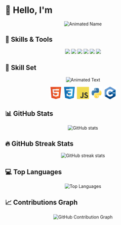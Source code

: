 # 👋 Hello, I'm 
<p align="center">
  <img src="https://readme-typing-svg.herokuapp.com?color=%2336BCF7&lines=Mohamed+Mydeen+Shahabudeen+M" alt="Animated Name">
</p>

## 🔧 Skills & Tools

<p align="center">
  <img src="https://img.shields.io/badge/-HTML5-E34F26?style=flat&logo=html5&logoColor=white" />
  <img src="https://img.shields.io/badge/-CSS3-1572B6?style=flat&logo=css3&logoColor=white" />
  <img src="https://img.shields.io/badge/-JavaScript-F7DF1E?style=flat&logo=javascript&logoColor=black" />
  <img src="https://img.shields.io/badge/-Python-3776AB?style=flat&logo=python&logoColor=white" />
  <img src="https://img.shields.io/badge/-C++-00599C?style=flat&logo=cplusplus&logoColor=white" />
  <img src="https://img.shields.io/badge/-Machine Learning-ff6f00?style=flat" />
</p>

## 🚀 Skill Set

<p align="center">
  <img src="https://readme-typing-svg.herokuapp.com?color=%2336BCF7&lines=Web+Developer+%7C+AI+Enthusiast+%7C+Tech+Learner+%7C+Machine+Learning" alt="Animated Text">
</p>

<p align="center">
  <img src="https://raw.githubusercontent.com/devicons/devicon/master/icons/html5/html5-original.svg" width="40" height="40"/>
  <img src="https://raw.githubusercontent.com/devicons/devicon/master/icons/css3/css3-original.svg" width="40" height="40"/>
  <img src="https://raw.githubusercontent.com/devicons/devicon/master/icons/javascript/javascript-original.svg" width="40" height="40"/>
  <img src="https://raw.githubusercontent.com/devicons/devicon/master/icons/python/python-original.svg" width="40" height="40"/>
  <img src="https://raw.githubusercontent.com/devicons/devicon/master/icons/cplusplus/cplusplus-original.svg" width="40" height="40"/>
</p>

## 📊 GitHub Stats
<p align="center">
  <img src="https://github-readme-stats.vercel.app/api?username=Mohamed-Mydeen-Shahabudeen&show_icons=true&theme=radical" alt="GitHub stats">
</p>

## 🔥 GitHub Streak Stats
<p align="center">
  <img src="https://github-readme-streak-stats.herokuapp.com/?user=Mohamed-Mydeen-Shahabudeen&theme=radical" alt="GitHub streak stats">
</p>

## 💻 Top Languages
<p align="center">
  <img src="https://github-readme-stats.vercel.app/api/top-langs/?username=Mohamed-Mydeen-Shahabudeen&layout=compact&theme=radical" alt="Top Languages">
</p>

## 📈 Contributions Graph
<p align="center">
  <img src="https://activity-graph.herokuapp.com/graph?username=Mohamed-Mydeen-Shahabudeen&theme=react-dark" alt="GitHub Contribution Graph">
</p>
